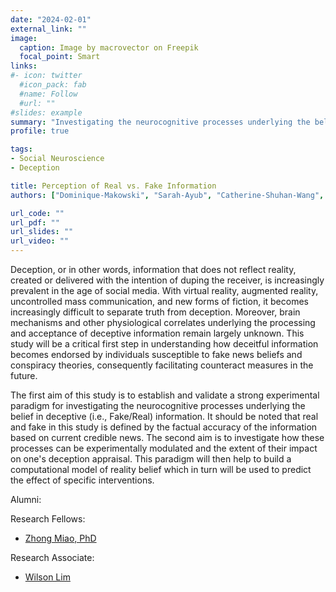 ```yaml
---
date: "2024-02-01"
external_link: ""
image:
  caption: Image by macrovector on Freepik
  focal_point: Smart
links:
#- icon: twitter
  #icon_pack: fab
  #name: Follow
  #url: ""
#slides: example
summary: "Investigating the neurocognitive processes underlying the belief in fake/real information."
profile: true 

tags:
- Social Neuroscience
- Deception

title: Perception of Real vs. Fake Information
authors: ["Dominique-Makowski", "Sarah-Ayub", "Catherine-Shuhan-Wang", "Tanisha-Annamalai", "Adhya-Neshaa", "Annabel-Chen"]

url_code: ""
url_pdf: ""
url_slides: ""
url_video: ""
---
```


Deception, or in other words, information that does not reflect reality, created or delivered with the intention of duping the receiver, is increasingly prevalent in the age of social media. With virtual reality, augmented reality, uncontrolled mass communication, and new forms of fiction, it becomes increasingly difficult to separate truth from deception. Moreover, brain mechanisms and other physiological correlates underlying the processing and acceptance of deceptive information remain largely unknown. This study will be a critical first step in understanding how deceitful information becomes endorsed by individuals susceptible to fake news beliefs and conspiracy theories, consequently facilitating counteract measures in the future.

The first aim of this study is to establish and validate a strong experimental paradigm for investigating the neurocognitive processes underlying the belief in deceptive (i.e., Fake/Real) information. It should be noted that real and fake in this study is defined by the factual accuracy of the information based on current credible news. The second aim is to investigate how these processes can be experimentally modulated and the extent of their impact on one's deception appraisal. This paradigm will then help to build a computational model of reality belief which in turn will be used to predict the effect of specific interventions.


Alumni:

Research Fellows:
- [Zhong Miao, PhD](https://www.clinicalbrain.org/author/zhong-miao/)

Research Associate:
- [Wilson Lim](https://www.clinicalbrain.org/author/wilson-lim/)
